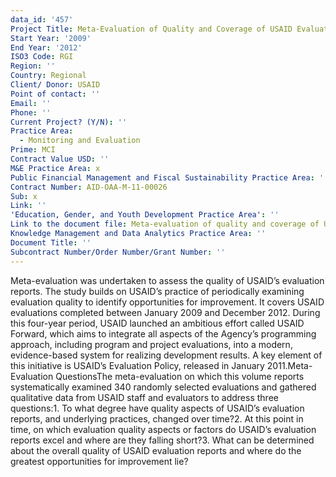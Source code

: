 ```yaml
---
data_id: '457'
Project Title: Meta-Evaluation of Quality and Coverage of USAID Evaluations
Start Year: '2009'
End Year: '2012'
ISO3 Code: RGI
Region: ''
Country: Regional
Client/ Donor: USAID
Point of contact: ''
Email: ''
Phone: ''
Current Project? (Y/N): ''
Practice Area:
  - Monitoring and Evaluation
Prime: MCI
Contract Value USD: ''
M&E Practice Area: x
Public Financial Management and Fiscal Sustainability Practice Area: ''
Contract Number: AID-OAA-M-11-00026
Sub: x
Link: ''
'Education, Gender, and Youth Development Practice Area': ''
Link to the document file: Meta-evaluation of quality and coverage of USAID evaluations 2009-2012
Knowledge Management and Data Analytics Practice Area: ''
Document Title: ''
Subcontract Number/Order Number/Grant Number: ''
---
```

Meta-evaluation was undertaken to assess the quality of USAID’s evaluation reports. The study builds on USAID’s practice of periodically examining evaluation quality to identify opportunities for improvement. It covers USAID evaluations completed between January 2009 and December 2012. During this four-year period, USAID launched an ambitious effort called USAID Forward, which aims to integrate all aspects of the Agency’s programming approach, including program and project evaluations, into a modern, evidence-based system for realizing development results. A key element of this initiative is USAID’s Evaluation Policy, released in January 2011.Meta-Evaluation QuestionsThe meta-evaluation on which this volume reports systematically examined 340 randomly selected evaluations and gathered qualitative data from USAID staff and evaluators to address three questions:1. To what degree have quality aspects of USAID’s evaluation reports, and underlying practices, changed over time?2. At this point in time, on which evaluation quality aspects or factors do USAID’s evaluation reports excel and where are they falling short?3. What can be determined about the overall quality of USAID evaluation reports and where do the greatest opportunities for improvement lie?